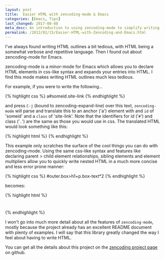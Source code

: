 ```yaml
---
layout: post
title:  Easier HTML with zencoding-mode & Emacs
categories: [Emacs, Tips]
last_changed: 2017-08-08
meta_desc: An introduction to using zencoding-mode to simplify writing HTML in Emacs.
permalink: /2012/02/15/Easier-HTML-with-Zencoding-and-Emacs.html
---
```


I've always found writing HTML outlines a bit tedious, with HTML being a somewhat verbose and repetitive language. Then I found out about zencoding-mode for Emacs.

zencoding-mode is a minor-mode for Emacs which allows you to declare HTML elements in css-like syntax and expands your entries into HTML. I find this mode makes writing HTML outlines much less tedious.

For example, if you were to write the following...

{% highlight css %}
a#someid.site-link
{% endhighlight %}

and press `C-j` (bound to zencoding-expand-line) over this text, `zencoding-mode` will parse and translate this to an anchor ('a') element with and `id` of 'someid' and a `class` of 'site-link'. Note that the identifiers for id ('`#`') and class ('`.`') are the same as those you would use in css. The translated HTML would look something like this:

{% highlight html %}
<a id="someid" class="site-link"></a>
{% endhighlight %}

This example only scratches the surface of the cool things you can do with zencoding-mode. Using the same css-like syntax and features like declaring parent > child element relationships, sibling elements and element multipliers allow you to quickly write nested HTML in a much more concise and less error prone manner:

{% highlight css %}
#outer.box>h1+p.box-text*2
{% endhighlight %}

becomes: 

{% highlight html %}
<div id="outer" class="box">
    <h1></h1>
    <p class="box-text">
    </p>
    <p class="box-text">
    </p>
</div>
{% endhighlight %}

I won't go into much more detail about all the features of `zencoding-mode`, mostly because the project already has an excellent README document with plenty of examples. I will say that this library greatly changed the way I feel about having to write HTML.

You can get all the details about this project on the [zencoding project page](https://github.com/rooney/zencoding) on github.